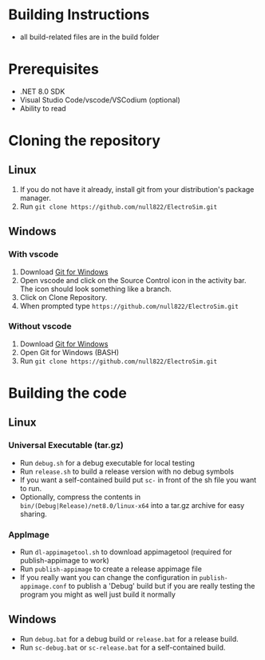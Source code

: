 # Building Instructions
 - all build-related files are in the build folder
# Prerequisites
- .NET 8.0 SDK
- Visual Studio Code/vscode/VSCodium (optional)
- Ability to read
# Cloning the repository
## Linux
1. If you do not have it already, install git from your distribution's package manager.
2. Run `git clone https://github.com/null822/ElectroSim.git`
## Windows
### With vscode
1. Download [Git for Windows](https://gitforwindows.org)
2. Open vscode and click on the Source Control icon in the activity bar. The icon should look something like a branch.
3. Click on Clone Repository.
4. When prompted type `https://github.com/null822/ElectroSim.git`
### Without vscode
1. Download [Git for Windows](https://gitforwindows.org)
2. Open Git for Windows (BASH)
3. Run `git clone https://github.com/null822/ElectroSim.git`

# Building the code
## Linux
### Universal Executable (tar.gz)
- Run `debug.sh` for a debug executable for local testing
- Run `release.sh` to build a release version with no debug symbols
- If you want a self-contained build put `sc-` in front of the sh file you want to run.
- Optionally, compress the contents in `bin/(Debug|Release)/net8.0/linux-x64` into a tar.gz archive for easy sharing.
### AppImage
- Run `dl-appimagetool.sh` to download appimagetool (required for publish-appimage to work)
- Run `publish-appimage` to create a release appimage file
- If you really want you can change the configuration in `publish-appimage.conf` to publish a 'Debug' build but if you are really testing the program you might as well just build it normally
## Windows
- Run `debug.bat` for a debug build or `release.bat` for a release build.
- Run `sc-debug.bat` or `sc-release.bat` for a self-contained build.
